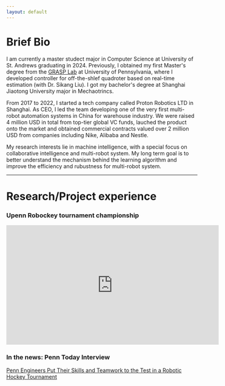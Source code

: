 ```yaml
---
layout: default
---
```

# Brief Bio

I am currently a master studect major in Computer Science at University of St. Andrews graduating in 2024. Previously, I obtained my first Master's degree from the [GRASP Lab](https://www.grasp.upenn.edu/) at University of Pennsylvania, where I developed controller for off-the-shlef quadroter based on real-time estimation (with Dr. Sikang Liu). I got my bachelor's degree at Shanghai Jiaotong University major in Mechaotrincs.

From 2017 to 2022, I started a tech company called Proton Robotics LTD in Shanghai. As CEO, I led the team developing one of the very first multi-robot automation systems in China for warehouse industry. We were raised 4 million USD in total from top-tier global VC funds, lauched the product onto the market and obtained commercial contracts valued over 2 million USD from companies including Nike, Alibaba and Nestle.

My research interests lie in machine intelligence, with a special focus on collaborative intelligence and multi-robot system. My long term goal is to better understand the mechanism behind the learning algorithm and improve the efficiency and rubustness for multi-robot system.

* * *

# Research/Project experience

### Upenn Robockey tournament championship

<iframe width="560" height="315" src="https://www.youtube.com/embed/t3lXov9q2Og?si=voNae0FwoSocYEi8" title="YouTube video player" frameborder="0" allow="accelerometer; autoplay; clipboard-write; encrypted-media; gyroscope; picture-in-picture; web-share" allowfullscreen></iframe>

### In the news: Penn Today Interview
[Penn Engineers Put Their Skills and Teamwork to the Test in a Robotic Hockey Tournament](https://penntoday.upenn.edu/news/penn-engineers-put-their-skills-and-teamwork-test-robotic-hockey-tournament)



